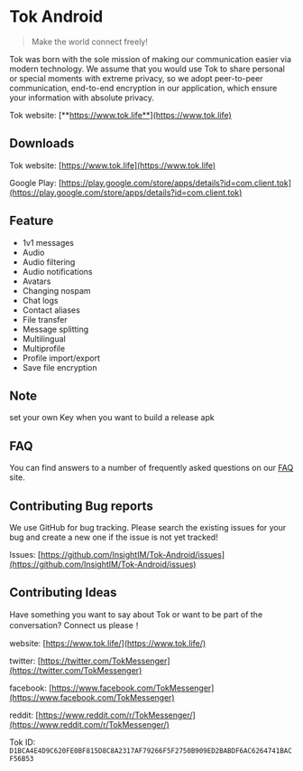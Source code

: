 # Tok Android


> Make the world connect freely!

Tok was born with the sole mission of making our communication easier via modern technology. We assume that you would use Tok to share personal or special moments with extreme privacy, so we adopt peer-to-peer communication, end-to-end encryption in our application, which ensure your information with absolute privacy.


Tok website: [**https://www.tok.life**](https://www.tok.life)

## Downloads
Tok website: [https://www.tok.life](https://www.tok.life)

Google Play: [https://play.google.com/store/apps/details?id=com.client.tok](https://play.google.com/store/apps/details?id=com.client.tok)


## Feature
- 1v1 messages
- Audio
- Audio filtering
- Audio notifications
- Avatars
- Changing nospam
- Chat logs
- Contact aliases
- File transfer
- Message splitting
- Multilingual
- Multiprofile
- Profile import/export
- Save file encryption

## Note
set your own Key when you want to build a release apk

## FAQ
You can find answers to a number of frequently asked questions on our [FAQ](https://www.tok.life/) site.

## Contributing Bug reports
We use GitHub for bug tracking. Please search the existing issues for your bug and create a new one if the issue is not yet tracked!

Issues: [https://github.com/InsightIM/Tok-Android/issues](https://github.com/InsightIM/Tok-Android/issues)


## Contributing Ideas
Have something you want to say about Tok or want to be part of the conversation? Connect us please！

website: [https://www.tok.life/](https://www.tok.life/)

twitter: [https://twitter.com/TokMessenger](https://twitter.com/TokMessenger)

facebook: [https://www.facebook.com/TokMessenger](https://www.facebook.com/TokMessenger)

reddit: [https://www.reddit.com/r/TokMessenger/](https://www.reddit.com/r/TokMessenger/)

Tok ID: `D1BCA4E4D9C620FE0BF815D8C8A2317AF79266F5F2750B909ED2BABDF6AC6264741BACF56B53`

